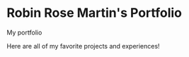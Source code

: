 # Robin Rose Martin's Portfolio
My portfolio

Here are all of my favorite projects and experiences!
